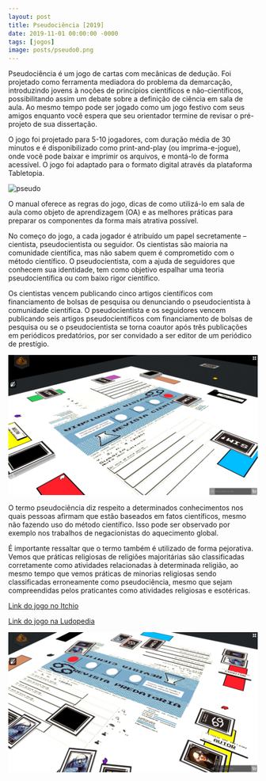 ```yaml
---
layout: post
title: Pseudociência [2019]
date: 2019-11-01 00:00:00 -0000
tags: [jogos]
image: posts/pseudo0.png
---
```


Pseudociência é um jogo de cartas com mecânicas de dedução. Foi projetado como ferramenta mediadora do problema da demarcação, introduzindo jovens à noções de princípios científicos e não-científicos, possibilitando assim um debate sobre a definição de ciência em sala de aula. Ao mesmo tempo pode ser jogado como um jogo festivo com seus amigos enquanto você espera que seu orientador termine de revisar o pré-projeto de sua dissertação.

O jogo foi projetado para 5-10 jogadores, com duração média de 30 minutos e é disponibilizado como print-and-play (ou imprima-e-jogue), onde você pode baixar e imprimir os arquivos, e montá-lo de forma acessível. O jogo foi adaptado para o formato digital através da plataforma Tabletopia.

![pseudo]

O manual oferece as regras do jogo, dicas de como utilizá-lo em sala de aula como objeto de aprendizagem (OA) e as melhores práticas para preparar os componentes da forma mais atrativa possível.

No começo do jogo, a cada jogador é atribuído um papel secretamente – cientista, pseudocientista ou seguidor. Os cientistas são maioria na comunidade científica, mas não sabem quem é comprometido com o método científico. O pseudocientista, com a ajuda de seguidores que conhecem sua identidade, tem como objetivo espalhar uma teoria pseudocientífica ou com baixo rigor científico.

Os cientistas vencem publicando cinco artigos científicos com financiamento de bolsas de pesquisa ou denunciando o pseudocientista à comunidade científica. O pseudocientista e os seguidores vencem publicando seis artigos pseudocientíficos com financiamento de bolsas de pesquisa ou se o pseudocientista se torna coautor após três publicações em periódicos predatórios, por ser convidado a ser editor de um periódico de prestígio.

![pseudoa]

O termo pseudociência diz respeito a determinados conhecimentos nos quais pessoas afirmam que estão baseados em fatos científicos, mesmo não fazendo uso do método científico. Isso pode ser observado por exemplo nos trabalhos de negacionistas do aquecimento global.

É importante ressaltar que o termo também é utilizado de forma pejorativa. Vemos que práticas religiosas de religiões majoritárias são classificadas corretamente como atividades relacionadas à determinada religião, ao mesmo tempo que vemos práticas de minorias religiosas sendo classificadas erroneamente como pseudociência, mesmo que sejam compreendidas pelos praticantes como atividades religiosas e esotéricas.

<a href="https://bolitto.itch.io/pseudociencia">Link do jogo no Itchio</a>

<a href="https://www.ludopedia.com.br/jogo/pseudociencia">Link do jogo na Ludopedia</a>

![pseudob]

[pseudo]: /assets/img/posts/pseudo1.jpg "Imagem do jogo"
[pseudoa]: /assets/img/posts/pseudo3.png "Imagem do jogo digital"
[pseudob]: /assets/img/posts/pseudo4.png "Imagem do jogo digital"
